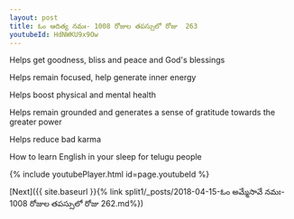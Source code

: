 ```yaml
---
layout: post
title: ఓం ఆదిత్య నమః- 1008 రోజుల తపస్సులో రోజు  263
youtubeId: HdNWKU9x9Ow
---
```

 
 
Helps get goodness, bliss and peace and God's blessings
 
Helps remain focused, help generate inner energy 
 
Helps boost physical and mental health 
 
Helps remain grounded and generates a sense of gratitude towards the greater power 
 
Helps reduce bad karma
 
How to learn English in your sleep for telugu people
 
 
 
 


{% include youtubePlayer.html id=page.youtubeId %}
 
[Next]({{ site.baseurl }}{% link split1/_posts/2018-04-15-ఓం అమ్మేసావే నమః- 1008 రోజుల తపస్సులో రోజు  262.md%})
 
